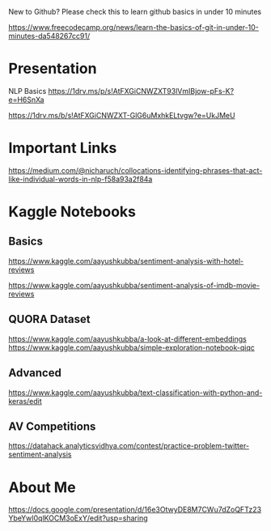 New to Github?
Please check this to learn github basics in under 10 minutes

https://www.freecodecamp.org/news/learn-the-basics-of-git-in-under-10-minutes-da548267cc91/



# Presentation

NLP Basics
https://1drv.ms/p/s!AtFXGiCNWZXT93lVmIBjow-pFs-K?e=H6SnXa

https://1drv.ms/b/s!AtFXGiCNWZXT-GlG6uMxhkELtvgw?e=UkJMeU


# Important Links
https://medium.com/@nicharuch/collocations-identifying-phrases-that-act-like-individual-words-in-nlp-f58a93a2f84a

# Kaggle Notebooks
## Basics
  https://www.kaggle.com/aayushkubba/sentiment-analysis-with-hotel-reviews
  
  https://www.kaggle.com/aayushkubba/sentiment-analysis-of-imdb-movie-reviews
  
 ## QUORA Dataset
 https://www.kaggle.com/aayushkubba/a-look-at-different-embeddings
 https://www.kaggle.com/aayushkubba/simple-exploration-notebook-qiqc


## Advanced
https://www.kaggle.com/aayushkubba/text-classification-with-python-and-keras/edit


## AV Competitions
https://datahack.analyticsvidhya.com/contest/practice-problem-twitter-sentiment-analysis

# About Me
https://docs.google.com/presentation/d/16e3OtwyDE8M7CWu7dZoQFTz23YbeYwI0qlKOCM3oExY/edit?usp=sharing
